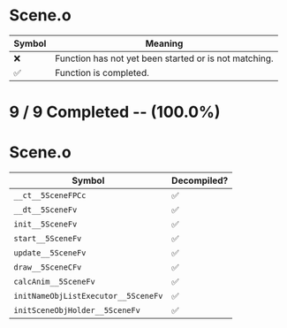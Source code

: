 # Scene.o
| Symbol | Meaning 
| ------------- | ------------- 
| :x: | Function has not yet been started or is not matching. 
| :white_check_mark: | Function is completed. 


# 9 / 9 Completed -- (100.0%)
# Scene.o
| Symbol | Decompiled? |
| ------------- | ------------- |
| `__ct__5SceneFPCc` | :white_check_mark: |
| `__dt__5SceneFv` | :white_check_mark: |
| `init__5SceneFv` | :white_check_mark: |
| `start__5SceneFv` | :white_check_mark: |
| `update__5SceneFv` | :white_check_mark: |
| `draw__5SceneCFv` | :white_check_mark: |
| `calcAnim__5SceneFv` | :white_check_mark: |
| `initNameObjListExecutor__5SceneFv` | :white_check_mark: |
| `initSceneObjHolder__5SceneFv` | :white_check_mark: |
